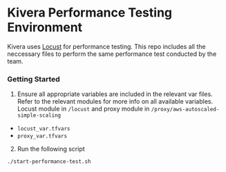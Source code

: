
# Kivera Performance Testing Environment

Kivera uses [Locust](https://locust.io/) for performance testing. This repo includes all the neccessary files to perform the same performance test conducted by the team.

### Getting Started

1. Ensure all appropriate variables are included in the relevant var files. Refer to the relevant modules for more info on all available variables. Locust module in `/locust` and proxy module in `/proxy/aws-autoscaled-simple-scaling`
- `locust_var.tfvars`
- `proxy_var.tfvars`

2. Run the following script
```
./start-performance-test.sh
```